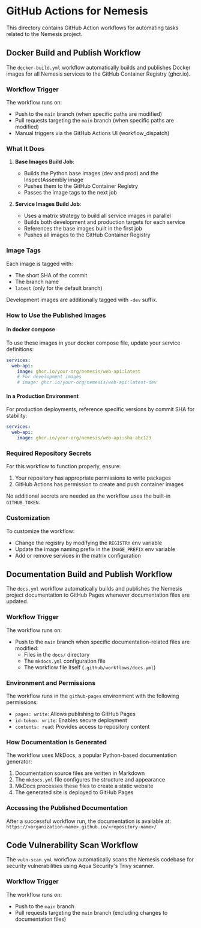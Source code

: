 # GitHub Actions for Nemesis

This directory contains GitHub Action workflows for automating tasks related to the Nemesis project.

## Docker Build and Publish Workflow

The `docker-build.yml` workflow automatically builds and publishes Docker images for all Nemesis services to the GitHub Container Registry (ghcr.io).

### Workflow Trigger

The workflow runs on:
- Push to the `main` branch (when specific paths are modified)
- Pull requests targeting the `main` branch (when specific paths are modified)
- Manual triggers via the GitHub Actions UI (workflow_dispatch)

### What It Does

1. **Base Images Build Job**:
   - Builds the Python base images (dev and prod) and the InspectAssembly image
   - Pushes them to the GitHub Container Registry
   - Passes the image tags to the next job

2. **Service Images Build Job**:
   - Uses a matrix strategy to build all service images in parallel
   - Builds both development and production targets for each service
   - References the base images built in the first job
   - Pushes all images to the GitHub Container Registry

### Image Tags

Each image is tagged with:
- The short SHA of the commit
- The branch name
- `latest` (only for the default branch)

Development images are additionally tagged with `-dev` suffix.

### How to Use the Published Images

#### In docker compose

To use these images in your docker compose file, update your service definitions:

```yaml
services:
  web-api:
    image: ghcr.io/your-org/nemesis/web-api:latest
    # For development images
    # image: ghcr.io/your-org/nemesis/web-api:latest-dev
```

#### In a Production Environment

For production deployments, reference specific versions by commit SHA for stability:

```yaml
services:
  web-api:
    image: ghcr.io/your-org/nemesis/web-api:sha-abc123
```

### Required Repository Secrets

For this workflow to function properly, ensure:

1. Your repository has appropriate permissions to write packages
2. GitHub Actions has permission to create and push container images

No additional secrets are needed as the workflow uses the built-in `GITHUB_TOKEN`.

### Customization

To customize the workflow:
- Change the registry by modifying the `REGISTRY` env variable
- Update the image naming prefix in the `IMAGE_PREFIX` env variable
- Add or remove services in the matrix configuration


## Documentation Build and Publish Workflow

The `docs.yml` workflow automatically builds and publishes the Nemesis project documentation to GitHub Pages whenever documentation files are updated.

### Workflow Trigger

The workflow runs on:
- Push to the `main` branch when specific documentation-related files are modified:
  - Files in the `docs/` directory
  - The `mkdocs.yml` configuration file
  - The workflow file itself (`.github/workflows/docs.yml`)

### Environment and Permissions

The workflow runs in the `github-pages` environment with the following permissions:
- `pages: write`: Allows publishing to GitHub Pages
- `id-token: write`: Enables secure deployment
- `contents: read`: Provides access to repository content

### How Documentation is Generated

The workflow uses MkDocs, a popular Python-based documentation generator:
1. Documentation source files are written in Markdown
2. The `mkdocs.yml` file configures the structure and appearance
3. MkDocs processes these files to create a static website
4. The generated site is deployed to GitHub Pages

### Accessing the Published Documentation

After a successful workflow run, the documentation is available at:
`https://<organization-name>.github.io/<repository-name>/`


## Code Vulnerability Scan Workflow

The `vuln-scan.yml` workflow automatically scans the Nemesis codebase for security vulnerabilities using Aqua Security's Trivy scanner.

### Workflow Trigger

The workflow runs on:
- Push to the `main` branch
- Pull requests targeting the `main` branch (excluding changes to documentation files)
